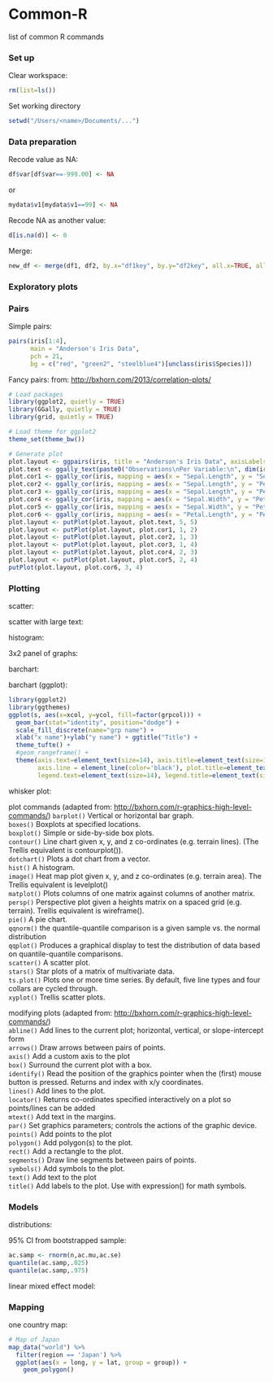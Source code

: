 # Common-R
list of common R commands

### Set up
Clear workspace:
```R
rm(list=ls())
```

Set working directory
```R
setwd("/Users/<name>/Documents/...")
```

### Data preparation
Recode value as NA:
```R
df$var[df$var==-999.00] <- NA
```
or
```R
mydata$v1[mydata$v1==99] <- NA
```
Recode NA as another value:
```R
d[is.na(d)] <- 0
```
Merge:
```R
new_df <- merge(df1, df2, by.x="df1key", by.y="df2key", all.x=TRUE, all.y=FALSE)
```

### Exploratory plots
### Pairs
Simple pairs:
```R
pairs(iris[1:4],
      main = "Anderson's Iris Data",
      pch = 21,
      bg = c("red", "green2", "steelblue4")[unclass(iris$Species)])
 ```
 Fancy pairs:
 from: http://bxhorn.com/2013/correlation-plots/
 ```R
 # Load packages
library(ggplot2, quietly = TRUE)
library(GGally, quietly = TRUE)
library(grid, quietly = TRUE)
 
# Load theme for ggplot2
theme_set(theme_bw())
 
# Generate plot
plot.layout <- ggpairs(iris, title = "Anderson's Iris Data", axisLabels="show", color = "Species")
plot.text <- ggally_text(paste0("Observations\nPer Variable:\n", dim(iris)[1]), aes(color="black"))
plot.cor1 <- ggally_cor(iris, mapping = aes(x = "Sepal.Length", y = "Sepal.Width", color = "black"), corSize = 4.5)
plot.cor2 <- ggally_cor(iris, mapping = aes(x = "Sepal.Length", y = "Petal.Length", color = "black"), corSize = 4.5)
plot.cor3 <- ggally_cor(iris, mapping = aes(x = "Sepal.Length", y = "Petal.Width", color = "black"), corSize = 4.5)
plot.cor4 <- ggally_cor(iris, mapping = aes(x = "Sepal.Width", y = "Petal.Length", color = "black"), corSize = 4.5)
plot.cor5 <- ggally_cor(iris, mapping = aes(x = "Sepal.Width", y = "Petal.Width", color = "black"), corSize = 4.5)
plot.cor6 <- ggally_cor(iris, mapping = aes(x = "Petal.Length", y = "Petal.Width", color = "black"), corSize = 4.5)
plot.layout <- putPlot(plot.layout, plot.text, 5, 5)
plot.layout <- putPlot(plot.layout, plot.cor1, 1, 2)
plot.layout <- putPlot(plot.layout, plot.cor2, 1, 3)
plot.layout <- putPlot(plot.layout, plot.cor3, 1, 4)
plot.layout <- putPlot(plot.layout, plot.cor4, 2, 3)
plot.layout <- putPlot(plot.layout, plot.cor5, 2, 4)
putPlot(plot.layout, plot.cor6, 3, 4)
 ```

### Plotting
scatter:

scatter with large text:

histogram:

3x2 panel of graphs:

barchart:

barchart (ggplot):
```R
library(ggplot2)
library(ggthemes)
ggplot(s, aes(x=xcol, y=ycol, fill=factor(grpcol))) +
  geom_bar(stat="identity", position="dodge") +
  scale_fill_discrete(name="grp name") +
  xlab("x name")+ylab("y name") + ggtitle("Title") +
  theme_tufte() +
  #geom_rangeframe() +
  theme(axis.text=element_text(size=14), axis.title=element_text(size=14,face="bold"), 
        axis.line = element_line(color='black'), plot.title=element_text(size=20,face="bold",hjust=0.5),
        legend.text=element_text(size=14), legend.title=element_text(size=14, face="bold"))
```

whisker plot:

plot commands (adapted from: http://bxhorn.com/r-graphics-high-level-commands/)
```barplot()```	Vertical or horizontal bar graph.  
```boxes()```	Boxplots at specified locations.  
```boxplot()```	Simple or side-by-side box plots.  
```contour()```	Line chart given x, y, and z co-ordinates (e.g. terrain lines). (The Trellis equivalent is contourplot()).  
```dotchart()```	Plots a dot chart from a vector.  
```hist()```	A histogram.  
```image()```	Heat map plot given x, y, and z co-ordinates (e.g. terrain area). The Trellis equivalent is levelplot()  
```matplot()```	Plots columns of one matrix against columns of another matrix.  
```persp()```	Perspective plot given a heights matrix on a spaced grid (e.g. terrain). Trellis equivalent is wireframe().  
```pie()```	A pie chart.  
```qqnorm()```	the quantile-quantile comparison is a given sample vs. the normal distribution  
```qqplot()```	Produces a graphical display to test the distribution of data based on quantile-quantile comparisons.  
```scatter()```	A scatter plot.  
```stars()```	Star plots of a matrix of multivariate data.  
```ts.plot()```	Plots one or more time series. By default, five line types and four collars are cycled through.  
```xyplot()```	Trellis scatter plots.  

modifying plots (adapted from: http://bxhorn.com/r-graphics-high-level-commands/)  
```abline()```	Add lines to the current plot; horizontal, vertical, or slope-intercept form  
```arrows()```	Draw arrows between pairs of points.  
```axis()```	Add a custom axis to the plot  
```box()```	Surround the current plot with a box.  
```identify()```	Read the position of the graphics pointer when the (first) mouse button is pressed. Returns and index with x/y coordinates.  
```lines()```	Add lines to the plot.  
```locator()```	Returns co-ordinates specified interactively on a plot so points/lines can be added  
```mtext()```	Add text in the margins.  
```par()```	Set graphics parameters; controls the actions of the graphic device.  
```points()```	Add points to the plot  
```polygon()```	Add polygon(s) to the plot.  
```rect()```	Add a rectangle to the plot.  
```segments()```	Draw line segments between pairs of points.  
```symbols()```	Add symbols to the plot.  
```text()```	Add text to the plot  
```title()```	Add labels to the plot. Use with expression() for math symbols.  

### Models
distributions:

95% CI from bootstrapped sample:
```R
ac.samp <- rnorm(n,ac.mu,ac.se)
quantile(ac.samp,.025) 
quantile(ac.samp,.975)  
```

linear mixed effect model:

### Mapping
one country map:
```R
# Map of Japan
map_data("world") %>%
  filter(region == 'Japan') %>%
  ggplot(aes(x = long, y = lat, group = group)) +
    geom_polygon()
```
